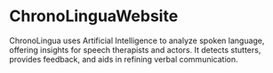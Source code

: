 # ChronoLinguaWebsite
ChronoLingua uses Artificial Intelligence to analyze spoken language, offering insights for speech therapists and actors. It detects stutters, provides feedback, and aids in refining verbal communication.

